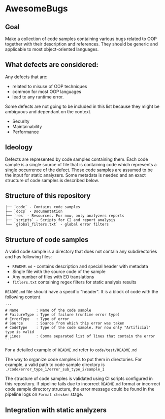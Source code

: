 # AwesomeBugs

## Goal

Make a collection of code samples containing various bugs related to OOP together with their description and references. They should be generic and applicable to most object-oriented languages.

## What defects are considered:

Any defects that are:

- related to misuse of OOP techniques
- common for most OOP languages
- lead to any runtime error.

Some defects are not going to be included in this list because they might be ambiguous and dependant on the context.

- Security
- Maintainability
- Performance

## Ideology

Defects are represented by code samples containing them. Each code sample is a single source of file that is containing code which represents a single occurrence of the defect. Those code samples are assumed to be the input for static analyzers. Some metadata is needed and an exact structure of code samples is described below.

## Structure of this repository

```
├── `code` - Contains code samples
├── `docs` - Documentation
├── `res` - Resources. For now, only analyzers reports
├── `scripts` - Scripts for CI and report analysis
└── `global_filters.txt` - global error filters
```

## Structure of code samples

A valid code sample is a directory that does not contain any subdirectories and has following files:

- `README.md` - contains description and special header with metadata
- Single file with the source code of the sample
- Any number of files with EO translations
- `fitlers.txt` containing regex filters for static analysis results

`README.md` file should have a specific "header". It is a block of code with the following content


	```
	# Name        : Name of the code sample
	# FailureType : Type of failure (runtime error type)
	# ErrorType   : Type of error
	# Source      : Source from which this error was taken
	# CodeType    : Type of the code sample. For now only "Artificial" type is valid 
	# Lines       : Comma separated list of lines that contain the error
	```

For a detailed example of `README.md` refer to `code/test/README.md`

The way to organize code samples is to put them in directories. For example, a valid path to code sample directory is `./code/error_type_1/error_sub_type_2/sample_1`

The structure of code samples is validated using CI scripts configured in this repository. If pipeline fails due to incorrect `README.md` format or incorrect code sample directory structure, the error message could be found in the pipeline logs on `Format checker` stage.

## Integration with static analyzers

<TODO>
